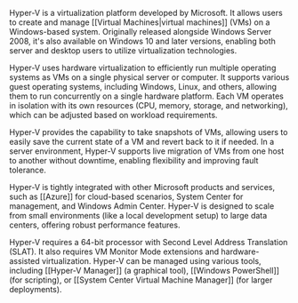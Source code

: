 Hyper-V is a virtualization platform developed by Microsoft. It allows users to create and manage [[Virtual Machines|virtual machines]] (VMs) on a Windows-based system. Originally released alongside Windows Server 2008, it's also available on Windows 10 and later versions, enabling both server and desktop users to utilize virtualization technologies.

Hyper-V uses hardware virtualization to efficiently run multiple operating systems as VMs on a single physical server or computer. It supports various guest operating systems, including Windows, Linux, and others, allowing them to run concurrently on a single hardware platform. Each VM operates in isolation with its own resources (CPU, memory, storage, and networking), which can be adjusted based on workload requirements.

Hyper-V provides the capability to take snapshots of VMs, allowing users to easily save the current state of a VM and revert back to it if needed. In a server environment, Hyper-V supports live migration of VMs from one host to another without downtime, enabling flexibility and improving fault tolerance.

Hyper-V is tightly integrated with other Microsoft products and services, such as [[Azure]] for cloud-based scenarios, System Center for management, and Windows Admin Center. Hyper-V is designed to scale from small environments (like a local development setup) to large data centers, offering robust performance features.

Hyper-V requires a 64-bit processor with Second Level Address Translation (SLAT). It also requires VM Monitor Mode extensions and hardware-assisted virtualization. Hyper-V can be managed using various tools, including [[Hyper-V Manager]] (a graphical tool), [[Windows PowerShell]] (for scripting), or [[System Center Virtual Machine Manager]] (for larger deployments).


